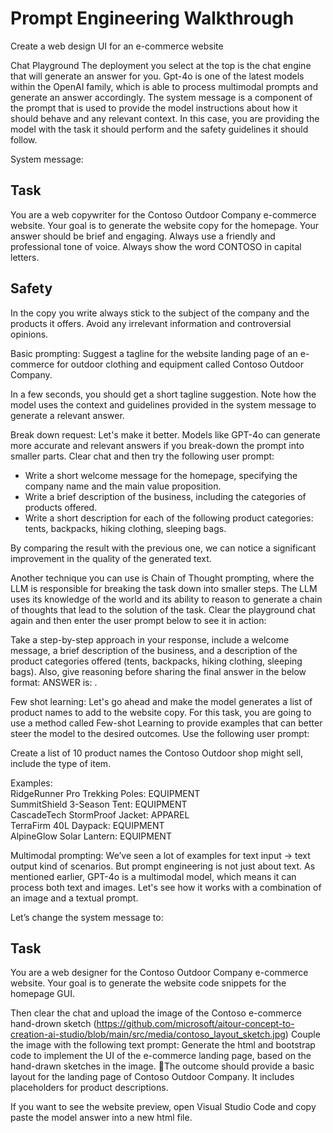 # Prompt Engineering Walkthrough

Create a web design UI for an e-commerce website 

Chat Playground
The deployment you select at the top is the chat engine that will generate an answer for you. Gpt-4o is one of the latest models within the OpenAI family, which is able to process multimodal prompts and generate an answer accordingly.
The system message is a component of the prompt that is used to provide the model instructions about how it should behave and any relevant context. In this case, you are providing the model with the task it should perform and the safety guidelines it should follow.

System message:
## Task
You are a web copywriter for the Contoso Outdoor Company e-commerce website. Your goal is to generate the website copy for the homepage. 
Your answer should be brief and engaging. Always use a friendly and professional tone of voice.
Always show the word CONTOSO in capital letters.

## Safety
In the copy you write always stick to the subject of the company and the products it offers. Avoid any irrelevant information and controversial opinions.

Basic prompting:
Suggest a tagline for the website landing page of an e-commerce for outdoor clothing and equipment called Contoso Outdoor Company.

In a few seconds, you should get a short tagline suggestion. Note how the model uses the context and guidelines provided in the system message to generate a relevant answer.

Break down request:
Let's make it better. Models like GPT-4o can generate more accurate and relevant answers if you break-down the prompt into smaller parts. Clear chat and then try the following user prompt:

- Write a short welcome message for the homepage, specifying the company name and the main value proposition.
- Write a brief description of the business, including the categories of products offered.
- Write a short description for each of the following product categories: tents, backpacks, hiking clothing, sleeping bags.

By comparing the result with the previous one, we can notice a significant improvement in the quality of the generated text.

Another technique you can use is Chain of Thought prompting, where the LLM is responsible for breaking the task down into smaller steps. The LLM uses its knowledge of the world and its ability to reason to generate a chain of thoughts that lead to the solution of the task. Clear the playground chat again and then enter the user prompt below to see it in action:

Take a step-by-step approach in your response, include a welcome message, a brief description of the business, and a description of the product categories offered (tents, backpacks, hiking clothing, sleeping bags). Also, give reasoning before sharing the final answer in the below format: ANSWER is: <website copy>.

Few shot learning:
Let's go ahead and make the model generates a list of product names to add to the website copy. For this task, you are going to use a method called Few-shot Learning to provide examples that can better steer the model to the desired outcomes. Use the following user prompt:

Create a list of 10 product names the Contoso Outdoor shop might sell, include the type of item.

Examples:  
RidgeRunner Pro Trekking Poles: EQUIPMENT  
SummitShield 3-Season Tent: EQUIPMENT  
CascadeTech StormProof Jacket: APPAREL  
TerraFirm 40L Daypack: EQUIPMENT  
AlpineGlow Solar Lantern: EQUIPMENT

Multimodal prompting:
 We’ve seen a lot of examples for text input -> text output kind of scenarios. But prompt engineering is not just about text. 
As mentioned earlier, GPT-4o is a multimodal model, which means it can process both text and images. Let's see how it works with a combination of an image and a textual prompt.

Let’s change the system message to:
## Task
You are a web designer for the Contoso Outdoor Company e-commerce website. Your goal is to generate the website code snippets for the homepage GUI.

Then clear the chat and upload the image of the Contoso e-commerce hand-drown sketch (https://github.com/microsoft/aitour-concept-to-creation-ai-studio/blob/main/src/media/contoso_layout_sketch.jpg)
Couple the image with the following text prompt:
Generate the html and bootstrap code to implement the UI of the e-commerce landing page, based on the hand-drawn sketches in the image.
The outcome should provide a basic layout for the landing page of Contoso Outdoor Company. It includes placeholders for product descriptions.

If you want to see the website preview, open Visual Studio Code and copy paste the model answer into a new html file. 
